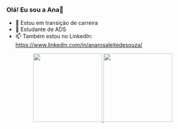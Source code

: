 ### Olá! Eu sou a Ana👋

- 🔭 Estou em transição de carreira 
- 🌱 Estudante de ADS 
- 📫 Também estou no LinkedIn: https://www.linkedin.com/in/anarosaleitedesouza/

<div align="center">
  <a href="https://github.com/AnaRLS">
  <img height="180em" src="https://github-readme-stats.vercel.app/api?username=AnaRLS&show_icons=true&theme=cobalt&include_all_commits=true&count_private=true"/>
  <img height="180em" src="https://github-readme-stats.vercel.app/api/top-langs/?username=AnaRLS&layout=compact&langs_count=7&theme=cobalt"/>
</div>
